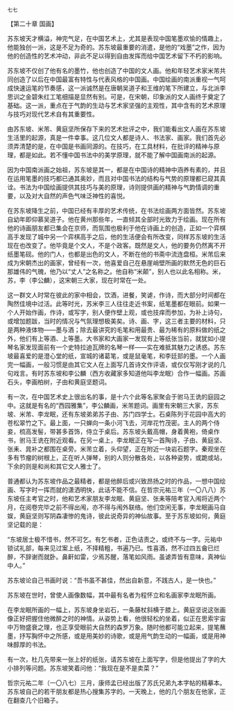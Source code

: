     七七 

   【第二十章 国画】

   苏东坡天才横溢，神完气足，在中国艺术上，尤其是表现中国笔墨欢愉的情趣上，他能独创一派，这是不足为奇的。苏东坡最重要的消遣，是他的“戏墨”之作，因为他的创造性的艺术冲动，非此不足以得到自由发挥而给中国艺术留下不朽的影响。

   苏东坡不仅创了他有名的墨竹，他也创造了中国的文人画。他和年轻艺术家米芾共同创造了以后在中国最富有特性与代表风格的中国画。中国绘画的南派重视一气呵成快速运笔的节奏感，这一派诚然是在唐朝吴道子和王维的笔下所建立，与北派李思训之金碧朱红工笔细描是显然有别。可是，在宋朝，印象派的文人画终于奠定了基础。这一派，重点在于气韵的生动与艺术家坚强的主观性，其中含有的艺术原理与技巧对现代艺术自有其重要性。

   由苏东坡、米芾、黄庭坚所保存下来的艺术批评之中，我们能看出文人画在苏东坡生活里的起源，真是一件幸事。这几位文人都是诗人、书法家、画家。我们首先必须弄清楚的是，在中国是书画同源的。在技巧，在工具材料，在批评的精神与原理，都是如此。若不懂中国书法中的美学原理，就不能了解中国画南派的起源。

   因为中国南派画之始祖，苏东坡是其一，都是在中国诗的精神中涵养有素的，并且在运用笔墨的技巧都已通其奥妙，而且对中国书法的结构与气势的原理都已窥其真诠。书法为中国绘画提供其技巧与美的原理，诗则提供画的精神与气韵情调的重要，以及对大自然的声色气味泛神性的喜悦。

   在苏东坡降生之前，中国已经有丰厚的艺术传统，在书法绘画两方面皆然。苏东坡自幼年即仰慕吴道子。他在黄州那些年，一直倾其全部时光致力于绘画。现在所有他的诗画朋友都已集会在京师，而氛围也极利于他在诗画上的创造，正如一个弈棋高手发现了城中另一个弈棋高手之后，他的生活便会有所改变，同样苏东坡的生活现在也改变了。他毕竟是个文人，不是个政客。既然是文人，他的要务仍然离不开纸墨笔砚。他的门人，也都是出色的文人，不断在他的书斋中流连盘桓。米芾后来成为宋朝杰出的画家，曾经有一次，他喜爱自己在悬崖峭壁所画的默然无色的巨石那雄伟的气魄，他乃以“丈人”之名称之。他自称“米颠”，别人也以此名相称。米，苏，李（李公麟），这宋朝三大家，现在时常在一处。

   这一群文人时常在彼此的家中相会，饮酒，进餐，笑谑，作诗，而大部分时间都在陶然佳境中过活。此等时光，苏米李三人往往走近书案，纸笔墨都在眼前。如果一个人开始作画，作诗，或写字，别人便作壁上观，或也技痒而参加，为补上诗句，或增加题跋，当时的情况与气氛理想极美矣。诗、画、字，这三者主要的材料，只是两种液体物——墨与酒；除去最讲究的毛笔和用最贵、最为稀有的原料做的纸之外，他们有上等酒、上等墨。大书家和大画家一发现有上等纸张当前，就犹如小提琴名家发现面前有一个史特拉迪瓦牌的名琴一样——实在难抵其魅力之诱惑。苏东坡最喜爱的是澄心堂的纸，宣城的诸葛笔，或是鼠毫笔，和李廷邽的墨。一个人画完一幅画，一般习惯是由其它文人在上面写几首诗文作评语，或仅仅写刚才说的几句戏言。有时苏东坡和李公麟（西方收藏家多知道他叫李龙眠）合作一幅画。苏画石头，李画柏树，子由和黄庭坚题词。

   有一次，在中国艺术史上很出名的事，是十六个此等名家聚会于驸马王诜的庭园之中。这就是有名的“西园雅集”，李公麟画，米芾题词。画里有宋朝三大家，苏东坡、米芾、李龙眠，还有东坡弟弟苏子由、苏门四学士。石桌陈列于花园中高大的苍松翠竹之下。最上面，一只蝉向一条小河飞去，河岸花竹茂密。主人的两个侍妾，梳高发髻，带甚多首饰，侍立于桌后。苏东坡头戴高帽，身着黄袍，倚桌作书，驸马王诜在附近观看。在另一桌上，李龙眠正在写一首陶诗，子由、黄庭坚、张耒、晁补之都围在桌旁。米芾立着，头仰望，正在附近一块岩石题字。秦观坐在多有节瘤的树根上，正在听人弹琴，别的人则分散各处，以各种姿势，或跪或站，下余的则是和尚和其它文人雅士了。

   普通都认为苏东坡作品之最精者，都是他醉后或兴致昂扬之时的作品，一想中国绘画、写字时一挥而就的潇洒明快，此话不能不信。在哲宗元祐三年（一〇八八）苏东坡任主考官之时，他和艺术家朋友李龙眠、黄庭坚、张耒等陪考官入闱将近两个月，在阅卷完毕之前不得出闱，亦不得与闱外联络。他们空闲无事，李龙眠画马自娱，黄庭坚则写阴森凄惨的鬼诗，彼此说奇异的神仙故事。至于苏东坡如何，黄庭坚记载的是：

   “东坡居士极不惜书，然不可乞。有乞书者，正色诘责之，或终不与一字。元祐中锁试礼部，每来见过案上纸，不择精粗，书遍乃已。性喜酒，然不过四五龠已烂醉，不辞谢而就卧。鼻鼾如雷，少焉苏醒，落笔如风雨。虽谑弄皆有意味，真神仙中人。”

   苏东坡论自己书画时说：“吾书虽不甚佳，然出自新意，不践古人，是一快也。”

   苏东坡在世时，曾使人画像数幅，其中最有名者为程怀立和名画家李龙眠所画。

   在李龙眠所画的一幅上，苏东坡身坐岩石，一条藤杖斜横于膝上。黄庭坚说这张画像正好把握住他微醉之时的神情。从姿势上看，他很轻松的坐着，似正在思索宇宙中万物盛衰之理，也正享受眼前大自然的森罗万象。随时他都可能立起来，提笔蘸墨，抒写胸怀中之所感，或是用美妙的诗歌，或是用气韵生动的一幅画，或是用神味醇厚的书法。

   有一次，杜几先带来一张上好的纸张，请苏东坡在上面写字，但是他提出了字的大小排列等问题。苏东坡笑着问他：“我现在是不是卖菜？”

   哲宗元祐二年（一〇八七）三月，康师孟已经出版了苏氏兄弟九本字帖的精摹本。苏东坡自己的若干朋友都是热心搜集苏字的。一天晚上，他的几个朋友在他家，正在翻查几个旧箱子。


